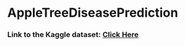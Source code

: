 # AppleTreeDiseasePrediction

### Link to the Kaggle dataset: [Click Here](https://www.kaggle.com/competitions/plant-pathology-2020-fgvc7/data)
